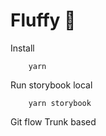 # Fluffy 🦄

Install
```
    yarn
```

Run storybook local
```
    yarn storybook
```

Git flow
Trunk based